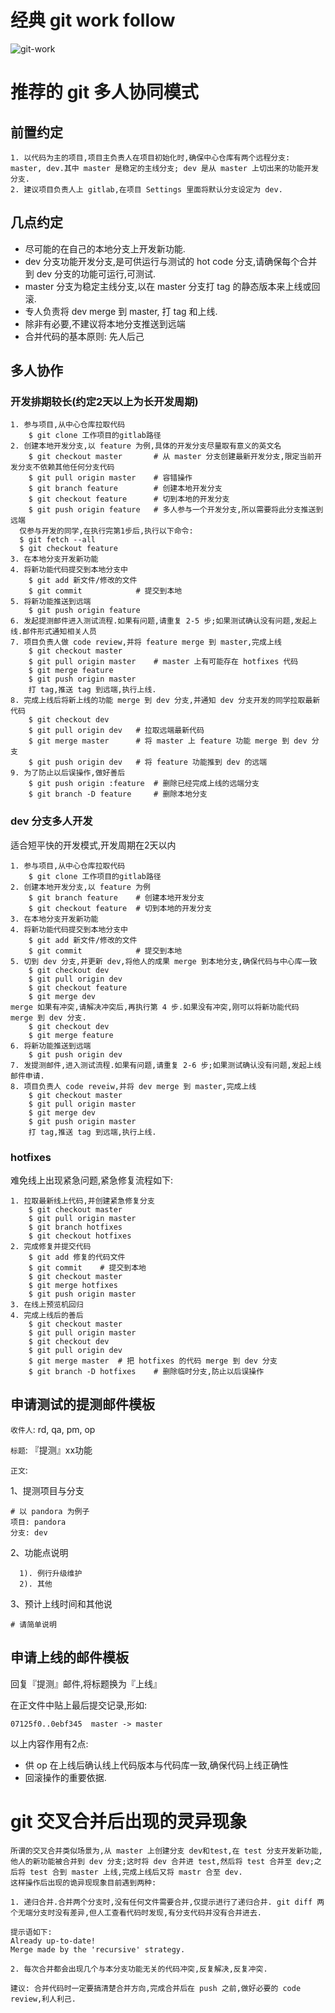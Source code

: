 # 经典 git work follow

![git-work](/resource/git-work.png)

# 推荐的 git 多人协同模式

## 前置约定

```
1. 以代码为主的项目,项目主负责人在项目初始化时,确保中心仓库有两个远程分支: master, dev.其中 master 是稳定的主线分支; dev 是从 master 上切出来的功能开发分支.
2. 建议项目负责人上 gitlab,在项目 Settings 里面将默认分支设定为 dev.
```

## 几点约定

- 尽可能的在自己的本地分支上开发新功能.
- dev 分支功能开发分支,是可供运行与测试的 hot code 分支,请确保每个合并到 dev 分支的功能可运行,可测试.
- master 分支为稳定主线分支,以在 master 分支打 tag 的静态版本来上线或回滚.
- 专人负责将 dev merge 到 master, 打 tag 和上线.
- 除非有必要,不建议将本地分支推送到远端
- 合并代码的基本原则: 先人后己

## 多人协作


### 开发排期较长(约定2天以上为长开发周期)

```
1. 参与项目,从中心仓库拉取代码
    $ git clone 工作项目的gitlab路径
2. 创建本地开发分支,以 feature 为例,具体的开发分支尽量取有意义的英文名
    $ git checkout master       # 从 master 分支创建最新开发分支,限定当前开发分支不依赖其他任何分支代码
    $ git pull origin master    # 容错操作
    $ git branch feature        # 创建本地开发分支
    $ git checkout feature      # 切到本地的开发分支
    $ git push origin feature   # 多人参与一个开发分支,所以需要将此分支推送到远端
  仅参与开发的同学,在执行完第1步后,执行以下命令:
  $ git fetch --all
  $ git checkout feature
3. 在本地分支开发新功能
4. 将新功能代码提交到本地分支中
    $ git add 新文件/修改的文件
    $ git commit            # 提交到本地
5. 将新功能推送到远端
    $ git push origin feature
6. 发起提测邮件进入测试流程.如果有问题,请重复 2-5 步;如果测试确认没有问题,发起上线.邮件形式通知相关人员
7. 项目负责人做 code review,并将 feature merge 到 master,完成上线
    $ git checkout master
    $ git pull origin master    # master 上有可能存在 hotfixes 代码
    $ git merge feature
    $ git push origin master
    打 tag,推送 tag 到远端,执行上线.
8. 完成上线后将新上线的功能 merge 到 dev 分支,并通知 dev 分支开发的同学拉取最新代码
    $ git checkout dev
    $ git pull origin dev   # 拉取远端最新代码
    $ git merge master      # 将 master 上 feature 功能 merge 到 dev 分支
    $ git push origin dev   # 将 feature 功能推到 dev 的远端
9. 为了防止以后误操作,做好善后
    $ git push origin :feature  # 删除已经完成上线的远端分支
    $ git branch -D feature     # 删除本地分支
```

### dev 分支多人开发

适合短平快的开发模式,开发周期在2天以内

```
1. 参与项目,从中心仓库拉取代码
    $ git clone 工作项目的gitlab路径
2. 创建本地开发分支,以 feature 为例
    $ git branch feature    # 创建本地开发分支
    $ git checkout feature  # 切到本地的开发分支
3. 在本地分支开发新功能
4. 将新功能代码提交到本地分支中
    $ git add 新文件/修改的文件
    $ git commit            # 提交到本地
5. 切到 dev 分支,并更新 dev,将他人的成果 merge 到本地分支,确保代码与中心库一致
    $ git checkout dev
    $ git pull origin dev
    $ git checkout feature
    $ git merge dev
merge 如果有冲突,请解决冲突后,再执行第 4 步.如果没有冲突,刚可以将新功能代码 merge 到 dev 分支.
    $ git checkout dev
    $ git merge feature
6. 将新功能推送到远端
    $ git push origin dev
7. 发提测邮件,进入测试流程.如果有问题,请重复 2-6 步;如果测试确认没有问题,发起上线邮件申请.
8. 项目负责人 code reveiw,并将 dev merge 到 master,完成上线
    $ git checkout master
    $ git pull origin master
    $ git merge dev
    $ git push origin master
    打 tag,推送 tag 到远端,执行上线.
```

### hotfixes

难免线上出现紧急问题,紧急修复流程如下:

```
1. 拉取最新线上代码,并创建紧急修复分支
    $ git checkout master
    $ git pull origin master
    $ git branch hotfixes
    $ git checkout hotfixes
2. 完成修复并提交代码
    $ git add 修复的代码文件
    $ git commit    # 提交到本地
    $ git checkout master
    $ git merge hotfixes
    $ git push origin master
3. 在线上预览机回归
4. 完成上线后的善后
    $ git checkout master
    $ git pull origin master
    $ git checkout dev
    $ git pull origin dev
    $ git merge master  # 把 hotfixes 的代码 merge 到 dev 分支
    $ git branch -D hotfixes    # 删除临时分支,防止以后误操作
```

## 申请测试的提测邮件模板

`收件人`: rd, qa, pm, op

`标题`: 『提测』xx功能

`正文`:

1、提测项目与分支

```
# 以 pandora 为例子
项目: pandora
分支: dev
```

2、功能点说明

```
  1). 例行升级维护
  2). 其他
```

3、预计上线时间和其他说

```
# 请简单说明
```

## 申请上线的邮件模板

回复『提测』邮件,将标题换为『上线』

在正文件中贴上最后提交记录,形如:

```
07125f0..0ebf345  master -> master
```

以上内容作用有2点:

- 供 op 在上线后确认线上代码版本与代码库一致,确保代码上线正确性
- 回滚操作的重要依据.

# git 交叉合并后出现的灵异现象

```
所谓的交叉合并类似场景为,从 master 上创建分支 dev和test,在 test 分支开发新功能,他人的新功能被合并到 dev 分支;这时将 dev 合并进 test,然后将 test 合并至 dev;之后将 test 合到 master 上线,完成上线后又将 mastr 合至 dev.
这样操作后出现的诡异现现象目前遇到两种:

1. 递归合并.合并两个分支时,没有任何文件需要合并,仅提示进行了递归合并. git diff 两个无端分支时没有差异,但人工查看代码时发现,有分支代码并没有合并进去.

提示语如下:
Already up-to-date!
Merge made by the 'recursive' strategy.

2. 每次合并都会出现几个与本分支功能无关的代码冲突,反复解决,反复冲突.

建议: 合并代码时一定要搞清楚合并方向,完成合并后在 push 之前,做好必要的 code review,利人利己.
```

